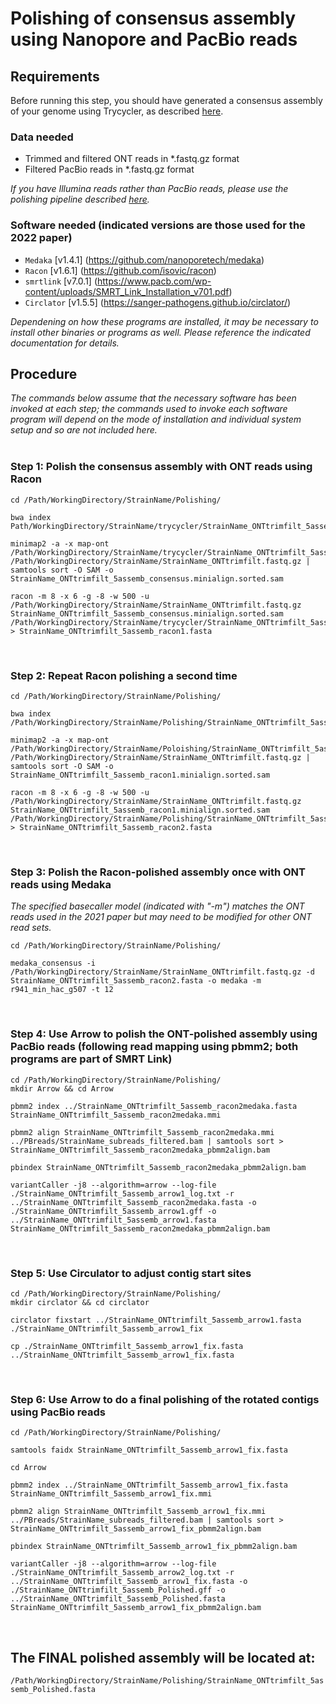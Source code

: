 # Polishing of consensus assembly using Nanopore and PacBio reads

## Requirements

Before running this step, you should have generated a consensus assembly of your genome using Trycycler, as described [here](..\02_Assembly\Trycycler_reconciliation.md).

### Data needed
* Trimmed and filtered ONT reads in *.fastq.gz format
* Filtered PacBio reads in *.fastq.gz format

*If you have Illumina reads rather than PacBio reads, please use the polishing pipeline described [here](Polishing_ONTplusIllumina.md).*

### Software needed (indicated versions are those used for the 2022 paper)
* `Medaka` [v1.4.1] (https://github.com/nanoporetech/medaka)
* `Racon` [v1.6.1] (https://github.com/isovic/racon)
* `smrtlink` [v7.0.1] (https://www.pacb.com/wp-content/uploads/SMRT_Link_Installation_v701.pdf)
* `Circlator` [v1.5.5] (https://sanger-pathogens.github.io/circlator/)

_Dependening on how these programs are installed, it may be necessary to install other binaries or programs as well. Please reference the indicated documentation for details._ 
</br>

## Procedure
*The commands below assume that the necessary software has been invoked at each step; the commands used to invoke each software program will depend on the mode of installation and individual system setup and so are not included here.*  
</br>
### Step 1: Polish the consensus assembly with ONT reads using Racon
```
cd /Path/WorkingDirectory/StrainName/Polishing/

bwa index Path/WorkingDirectory/StrainName/trycycler/StrainName_ONTtrimfilt_5assemb_consensus.fasta 

minimap2 -a -x map-ont /Path/WorkingDirectory/StrainName/trycycler/StrainName_ONTtrimfilt_5assemb_consensus.fasta /Path/WorkingDirectory/StrainName/StrainName_ONTtrimfilt.fastq.gz | samtools sort -O SAM -o StrainName_ONTtrimfilt_5assemb_consensus.minialign.sorted.sam

racon -m 8 -x 6 -g -8 -w 500 -u /Path/WorkingDirectory/StrainName/StrainName_ONTtrimfilt.fastq.gz StrainName_ONTtrimfilt_5assemb_consensus.minialign.sorted.sam /Path/WorkingDirectory/StrainName/trycycler/StrainName_ONTtrimfilt_5assemb_consensus.fasta > StrainName_ONTtrimfilt_5assemb_racon1.fasta
```
</br>

### Step 2:  Repeat Racon polishing a second time
```
cd /Path/WorkingDirectory/StrainName/Polishing/

bwa index /Path/WorkingDirectory/StrainName/Polishing/StrainName_ONTtrimfilt_5assemb_racon1.fasta 

minimap2 -a -x map-ont /Path/WorkingDirectory/StrainName/Poloishing/StrainName_ONTtrimfilt_5assemb_racon1.fasta /Path/WorkingDirectory/StrainName/StrainName_ONTtrimfilt.fastq.gz | samtools sort -O SAM -o StrainName_ONTtrimfilt_5assemb_racon1.minialign.sorted.sam

racon -m 8 -x 6 -g -8 -w 500 -u /Path/WorkingDirectory/StrainName/StrainName_ONTtrimfilt.fastq.gz StrainName_ONTtrimfilt_5assemb_racon1.minialign.sorted.sam /Path/WorkingDirectory/StrainName/Polishing/StrainName_ONTtrimfilt_5assemb_racon1.fasta > StrainName_ONTtrimfilt_5assemb_racon2.fasta
```
</br>

### Step 3: Polish the Racon-polished assembly once with ONT reads using Medaka
*The specified basecaller model (indicated with "-m") matches the ONT reads used in the 2021 paper but may need to be modified for other ONT read sets.*
```
cd /Path/WorkingDirectory/StrainName/Polishing/

medaka_consensus -i /Path/WorkingDirectory/StrainName/StrainName_ONTtrimfilt.fastq.gz -d StrainName_ONTtrimfilt_5assemb_racon2.fasta -o medaka -m r941_min_hac_g507 -t 12
```
</br>

### Step 4: Use Arrow to polish the ONT-polished assembly using PacBio reads (following read mapping using pbmm2; both programs are part of SMRT Link)
```
cd /Path/WorkingDirectory/StrainName/Polishing/
mkdir Arrow && cd Arrow

pbmm2 index ../StrainName_ONTtrimfilt_5assemb_racon2medaka.fasta StrainName_ONTtrimfilt_5assemb_racon2medaka.mmi

pbmm2 align StrainName_ONTtrimfilt_5assemb_racon2medaka.mmi ../PBreads/StrainName_subreads_filtered.bam | samtools sort > StrainName_ONTtrimfilt_5assemb_racon2medaka_pbmm2align.bam

pbindex StrainName_ONTtrimfilt_5assemb_racon2medaka_pbmm2align.bam

variantCaller -j8 --algorithm=arrow --log-file ./StrainName_ONTtrimfilt_5assemb_arrow1_log.txt -r ../StrainName_ONTtrimfilt_5assemb_racon2medaka.fasta -o ./StrainName_ONTtrimfilt_5assemb_arrow1.gff -o ../StrainName_ONTtrimfilt_5assemb_arrow1.fasta StrainName_ONTtrimfilt_5assemb_racon2medaka_pbmm2align.bam
```  
</br>

### Step 5: Use Circulator to adjust contig start sites
```
cd /Path/WorkingDirectory/StrainName/Polishing/
mkdir circlator && cd circlator

circlator fixstart ../StrainName_ONTtrimfilt_5assemb_arrow1.fasta ./StrainName_ONTtrimfilt_5assemb_arrow1_fix
	
cp ./StrainName_ONTtrimfilt_5assemb_arrow1_fix.fasta ../StrainName_ONTtrimfilt_5assemb_arrow1_fix.fasta
```   
</br>

### Step 6: Use Arrow to do a final polishing of the rotated contigs using PacBio reads
```
cd /Path/WorkingDirectory/StrainName/Polishing/

samtools faidx StrainName_ONTtrimfilt_5assemb_arrow1_fix.fasta

cd Arrow

pbmm2 index ../StrainName_ONTtrimfilt_5assemb_arrow1_fix.fasta StrainName_ONTtrimfilt_5assemb_arrow1_fix.mmi

pbmm2 align StrainName_ONTtrimfilt_5assemb_arrow1_fix.mmi ../PBreads/StrainName_subreads_filtered.bam | samtools sort > StrainName_ONTtrimfilt_5assemb_arrow1_fix_pbmm2align.bam

pbindex StrainName_ONTtrimfilt_5assemb_arrow1_fix_pbmm2align.bam

variantCaller -j8 --algorithm=arrow --log-file ./StrainName_ONTtrimfilt_5assemb_arrow2_log.txt -r ../StrainName_ONTtrimfilt_5assemb_arrow1_fix.fasta -o ./StrainName_ONTtrimfilt_5assemb_Polished.gff -o ../StrainName_ONTtrimfilt_5assemb_Polished.fasta StrainName_ONTtrimfilt_5assemb_arrow1_fix_pbmm2align.bam
```  
</br>

## The FINAL polished assembly will be located at:
`/Path/WorkingDirectory/StrainName/Polishing/StrainName_ONTtrimfilt_5assemb_Polished.fasta`